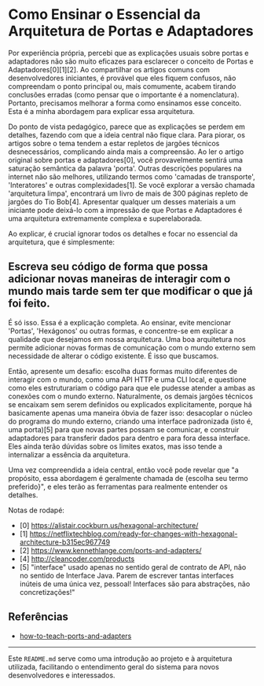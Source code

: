 # Como Ensinar o Essencial da Arquitetura de Portas e Adaptadores

Por experiência própria, percebi que as explicações usuais sobre portas e adaptadores não são muito eficazes para esclarecer o conceito de Portas e Adaptadores[0][1][2]. Ao compartilhar os artigos comuns com desenvolvedores iniciantes, é provável que eles fiquem confusos, não compreendam o ponto principal ou, mais comumente, acabem tirando conclusões erradas (como pensar que o importante é a nomenclatura). Portanto, precisamos melhorar a forma como ensinamos esse conceito. Esta é a minha abordagem para explicar essa arquitetura.

Do ponto de vista pedagógico, parece que as explicações se perdem em detalhes, fazendo com que a ideia central não fique clara. Para piorar, os artigos sobre o tema tendem a estar repletos de jargões técnicos desnecessários, complicando ainda mais a compreensão. Ao ler o artigo original sobre portas e adaptadores[0], você provavelmente sentirá uma saturação semântica da palavra 'porta'. Outras descrições populares na internet não são melhores, utilizando termos como 'camadas de transporte', 'Interatores' e outras complexidades[1]. Se você explorar a versão chamada 'arquitetura limpa', encontrará um livro de mais de 300 páginas repleto de jargões do Tio Bob[4]. Apresentar qualquer um desses materiais a um iniciante pode deixá-lo com a impressão de que Portas e Adaptadores é uma arquitetura extremamente complexa e superelaborada.

Ao explicar, é crucial ignorar todos os detalhes e focar no essencial da arquitetura, que é simplesmente:

## Escreva seu código de forma que possa adicionar novas maneiras de interagir com o mundo mais tarde sem ter que modificar o que já foi feito.

É só isso. Essa é a explicação completa. Ao ensinar, evite mencionar 'Portas', 'Hexágonos' ou outras formas, e concentre-se em explicar a qualidade que desejamos em nossa arquitetura. Uma boa arquitetura nos permite adicionar novas formas de comunicação com o mundo externo sem necessidade de alterar o código existente. É isso que buscamos.

Então, apresente um desafio: escolha duas formas muito diferentes de interagir com o mundo, como uma API HTTP e uma CLI local, e questione como eles estruturariam o código para que ele pudesse atender a ambas as conexões com o mundo externo. Naturalmente, os demais jargões técnicos se encaixam sem serem definidos ou explicados explicitamente, porque há basicamente apenas uma maneira óbvia de fazer isso: desacoplar o núcleo do programa do mundo externo, criando uma interface padronizada (isto é, uma porta)[5] para que novas partes possam se comunicar, e construir adaptadores para transferir dados para dentro e para fora dessa interface. Eles ainda terão dúvidas sobre os limites exatos, mas isso tende a internalizar a essência da arquitetura.

Uma vez compreendida a ideia central, então você pode revelar que "a propósito, essa abordagem é geralmente chamada de {escolha seu termo preferido}", e eles terão as ferramentas para realmente entender os detalhes.

Notas de rodapé:
- [0] https://alistair.cockburn.us/hexagonal-architecture/
- [1] https://netflixtechblog.com/ready-for-changes-with-hexagonal-architecture-b315ec967749
- [2] https://www.kennethlange.com/ports-and-adapters/
- [4] http://cleancoder.com/products
- [5] "interface" usado apenas no sentido geral de contrato de API, não no sentido de Interface Java. Parem de escrever tantas interfaces inúteis de uma única vez, pessoal! Interfaces são para abstrações, não concretizações!"

## Referências
- [how-to-teach-ports-and-adapters](https://chriskiehl.com/article/how-to-teach-ports-and-adapters)
---

Este `README.md` serve como uma introdução ao projeto e à arquitetura utilizada, facilitando o entendimento geral do sistema para novos desenvolvedores e interessados.
